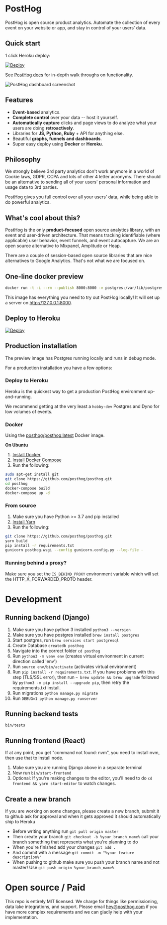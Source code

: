 # PostHog

PostHog is open source product analytics. Automate the collection of every event on your website or app, and stay in control of your users’ data.

## Quick start

1 click Heroku deploy:

[![Deploy](https://www.herokucdn.com/deploy/button.svg)](https://heroku.com/deploy?template=https://github.com/posthog/posthog)

See [PostHog docs](https://github.com/PostHog/posthog/wiki) for in-depth walk throughs on functionality.

![PostHog dashboard screenshot](https://posthog.com/wp-content/uploads/2020/02/Screenshot-2020-02-13-at-23.14.36-2.png)

## Features

- **Event-based** analytics.
- **Complete control** over your data -- host it yourself.
- **Automatically capture** clicks and page views to do analyze what your users are doing **retroactively**. 
- Libraries for **JS, Python, Ruby** + API for anything else.
- Beautiful **graphs, funnels and dashboards**.
- Super easy deploy using **Docker** or **Heroku**.

## Philosophy

We strongly believe 3rd party analytics don't work anymore in a world of Cookie laws, GDPR, CCPA and lots of other 4 letter acronyms. There should be an alternative to sending all of your users' personal information and usage data to 3rd parties.

PostHog gives you full control over all your users' data, while being able to do powerful analytics.

## What's cool about this?

PostHog is the only <strong>product-focused</strong> open source analytics library, with an event and user-driven architecture. That means tracking identifiable (where applicable) user behavior, event funnels, and event autocapture. We are an open source alternative to Mixpanel, Amplitude or Heap.

There are a couple of session-based open source libraries that are nice alternatives to Google Analytics. That's not what we are focused on.

## One-line docker preview

```bash
docker run -t -i --rm --publish 8000:8000 -v postgres:/var/lib/postgresql posthog/posthog:preview
```

This image has everything you need to try out PostHog locally! It will set up a server on http://127.0.0.1:8000.

## Deploy to Heroku

[![Deploy](https://www.herokucdn.com/deploy/button.svg)](https://heroku.com/deploy?template=https://github.com/posthog/posthog)

## Production installation

The preview image has Postgres running locally and runs in debug mode.

For a production installation you have a few options:

### Deploy to Heroku

Heroku is the quickest way to get a production PostHog environment up-and-running.

We recommend getting at the very least a `hobby-dev` Postgres and Dyno for low volumes of events.

### Docker

Using the [posthog/posthog:latest](https://hub.docker.com/r/posthog/posthog) Docker image.

**On Ubuntu**

1. [Install Docker](https://docs.docker.com/installation/ubuntulinux/)
2. [Install Docker Compose](https://docs.docker.com/compose/install/)
3. Run the following:
```bash
sudo apt-get install git
git clone https://github.com/posthog/posthog.git
cd posthog
docker-compose build
docker-compose up -d
```

### From source
1. Make sure you have Python >= 3.7 and pip installed
2. [Install Yarn](https://classic.yarnpkg.com/en/docs/install/#mac-stable)
3. Run the following:
```bash
git clone https://github.com/posthog/posthog.git
yarn build
pip install -r requirements.txt
gunicorn posthog.wsgi --config gunicorn.config.py --log-file -
```

### Running behind a proxy?
Make sure you set the `IS_BEHIND_PROXY` environment variable which will set the HTTP_X_FORWARDED_PROTO header.

# Development
## Running backend (Django)
1) Make sure you have python 3 installed `python3 --version`
2) Make sure you have postgres installed `brew install postgres`
3) Start postgres, run `brew services start postgresql`
4) Create Database `createdb posthog`
5) Navigate into the correct folder `cd posthog`
6) Run `python3 -m venv env` (creates virtual environment in current direction called 'env')
7) Run `source env/bin/activate` (activates virtual environment)
8) Run `pip install -r requirements.txt`. If you have problems with this step (TLS/SSL error), then run `~ brew update && brew upgrade` followed by `python3 -m pip install --upgrade pip`, then retry the requirements.txt install.
9) Run migrations `python manage.py migrate`
10) Run `DEBUG=1 python manage.py runserver`

## Running backend tests
`bin/tests`

## Running frontend (React)

If at any point, you get "command not found: nvm", you need to install nvm, then use that to install node.

1) Make sure you are running Django above in a separate terminal
2) Now run `bin/start-frontend`
3) Optional: If you're making changes to the editor, you'll need to do `cd frontend && yarn start-editor` to watch changes.

## Create a new branch
If you are working on some changes, please create a new branch, submit it to github ask for approval and when it gets approved it should automatically ship to Heroku

* Before writing anything run `git pull origin master`
* Then create your branch `git checkout -b %your_branch_name%` call your branch something that represents what you're planning to do
* When you're finished add your changes `git add .`
* And commit with a message `git commit -m "%your feature description%" `
* When pushing to github make sure you push your branch name and not master! Use `git push origin %your_branch_name%`

# Open source / Paid

This repo is entirely MIT licensed. We charge for things like permissioning, data lake integrations, and support. Please email hey@posthog.com if you have more complex requirements and we can gladly help with your implementation.
